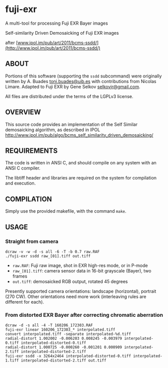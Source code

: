 fuji-exr
========

A multi-tool for processing Fuji EXR Bayer images


Self-similarity Driven Demosaicking of Fuji EXR images

after [www.ipol.im/pub/art/2011/bcms-ssdd/](http://www.ipol.im/pub/art/2011/bcms-ssdd/)

## ABOUT

Portions of this software (supporting the `ssdd` subcommand) were originally
written by A. Buades <toni.buades@uib.es> with contributions from Nicolas
Limare.  Adapted to Fuji EXR by Gene Selkov <selkovjr@gmail.com>.

All files are distributed under the terms of the LGPLv3 license.


## OVERVIEW

This source code provides an implementation of the Self Similar
demosaicking algorithm, as described in IPOL
  http://www.ipol.im/pub/algo/bcms_self_similarity_driven_demosaicking/


## REQUIREMENTS

The code is written in ANSI C, and should compile on any system with
an ANSI C compiler.

The libtiff header and libraries are required on the system for
compilation and execution.


## COMPILATION

Simply use the provided makefile, with the command `make`.


## USAGE

### Straight from camera

```
dcraw -v -w -d -s all -6 -T -b 0.7 raw.RAF
./fuji-exr ssdd raw_[01].tiff out.tiff
```

* `raw.RAF`: Fuji raw image, shot in EXR high-res mode, or in P-mode
* `raw_[01].tiff`:  camera sensor data in 16-bit grayscale (Bayer), two frames
* `out.tiff`:  demosaicked RGB output, rotated 45 degrees

Presently supported camera orientations: landscape (horizontal), portrait (270 CW). Other orientations need more work (interleaving rules are different for each).

### From distorted EXR Bayer after correcting chromatic aberration

```
dcraw -d -s all -4 -T 160206_172303.RAF
fuji-exr linear 160206_172303_* interpolated.tiff
convert interpolated.tiff -separate interpolated-%d.tiff
radial-distort 1.002002 -0.006203 0.008245 -0.003979 interpolated-0.tiff interpolated-distorted-0.tiff
radial-distort 1.000725 -0.000260 -0.001201 0.000909 interpolated-2.tiff interpolated-distorted-2.tiff
fuji-exr ssdd -x 3264x2464 interpolated-distorted-0.tiff interpolated-1.tiff interpolated-distorted-2.tiff out.tiff
```
